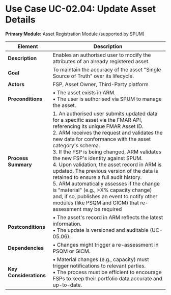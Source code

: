 # Use Case UC-02.04: Update Asset Details  
**Primary Module:** Asset Registration Module  (supported by SPUM)  

| Element          | Description                                                                                                                            |
|------------------|----------------------------------------------------------------------------------------------------------------------------------------|
| **Description**      | Enables an authorised user to modify the attributes of an already registered asset.                                                   |
| **Goal**             | To maintain the accuracy of the asset "Single Source of Truth" over its lifecycle.                                                     |
| **Actors**           | FSP, Asset Owner, Third-Party platform                                                                                                                      |
| **Preconditions**    | • The asset exists in ARM. <br> • The user is authorised via SPUM to manage the asset.                                                |
| **Process Summary**  | 1. An authorised user submits updated data for a specific asset via the FMAR API, referencing its unique FMAR Asset ID. <br> 2. ARM receives the request and validates the new data for conformance with the asset category's schema. <br> 3. If the FSP is being changed, ARM validates the new FSP's identity against SPUM. <br> 4. Upon validation, the asset record in ARM is updated. The previous version of the data is retained to ensure a full audit history. <br> 5. ARM automatically assesses if the change is "material" (e.g., >X% capacity change) and, if so, publishes an event to notify other modules (like PSQM and GICM) that re-assessment may be required |
| **Postconditions**   | • The asset's record in ARM reflects the latest information. <br> • The update is versioned and auditable (UC-05.06).                            |
| **Dependencies**     | • Changes might trigger a re-assessment in PSQM or GICM.                                                                               |
| **Key Considerations** | • Material changes (e.g., capacity) must trigger notifications to relevant parties. <br> • The process must be efficient to encourage FSPs to keep their portfolio data accurate and up-to-date.                                                   |
